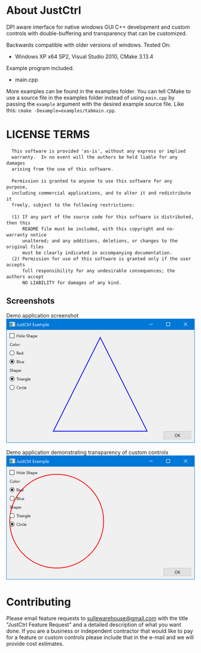 # About JustCtrl

DPI aware interface for native windows GUI C++ development and custom controls with double-buffering and transparency that can be customized.

Backwards compatible with older versions of windows.
Tested On:
- Windows XP x64 SP2, Visual Studio 2010, CMake 3.13.4

Example program included.
- main.cpp

More examples can be found in the examples folder. You can tell CMake to use a source file in the examples folder instead of using `main.cpp` by passing the `example` argument with the desired example source file. Like this: ```cmake -Dexample=examples/tabmain.cpp```.

LICENSE TERMS
=============
```
  This software is provided 'as-is', without any express or implied
  warranty.  In no event will the authors be held liable for any damages
  arising from the use of this software.
  
  Permission is granted to anyone to use this software for any purpose,
  including commercial applications, and to alter it and redistribute it
  freely, subject to the following restrictions:
  
  (1) If any part of the source code for this software is distributed, then this
      README file must be included, with this copyright and no-warranty notice
      unaltered; and any additions, deletions, or changes to the original files
      must be clearly indicated in accompanying documentation.
  (2) Permission for use of this software is granted only if the user accepts
      full responsibility for any undesirable consequences; the authors accept
      NO LIABILITY for damages of any kind.
```

## Screenshots

Demo application screenshot
![Screenshot](https://github.com/sullewarehouse/JustCtrl/raw/main/screenshots/BasicControls.png)

Demo application demonstrating transparency of custom controls
![Screenshot](https://github.com/sullewarehouse/JustCtrl/raw/main/screenshots/TransparentBasicControls.png)

# Contributing
Please email feature requests to sullewarehouse@gmail.com with the title "JustCtrl Feature Request" and a detailed description of what you want done. If you are a business or independent contractor that would like to pay for a feature or custom controls please include that in the e-mail and we will provide cost estimates.